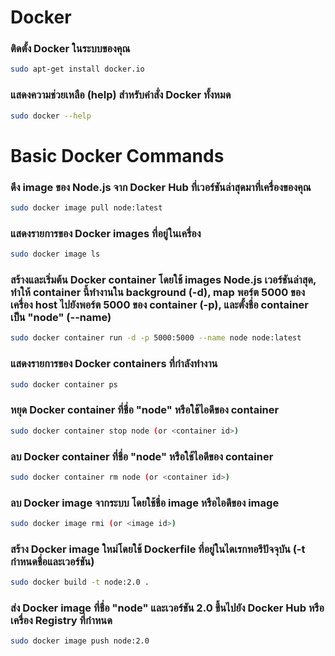 # Docker
  ### ติดตั้ง Docker ในระบบของคุณ
  ```sh
  sudo apt-get install docker.io
  ```
  ### แสดงความช่วยเหลือ (help) สำหรับคำสั่ง Docker ทั้งหมด
  ```sh
  sudo docker --help
  ```
# Basic Docker Commands
  ### ดึง image ของ Node.js จาก Docker Hub ที่เวอร์ชันล่าสุดมาที่เครื่องของคุณ
  ```sh
  sudo docker image pull node:latest
  ```
  ### แสดงรายการของ Docker images ที่อยู่ในเครื่อง
  ```sh
  sudo docker image ls
  ```
  ### สร้างและเริ่มต้น Docker container โดยใช้ images Node.js เวอร์ชันล่าสุด, ทำให้ container นี้ทำงานใน background (-d), map พอร์ต 5000 ของเครื่อง host ไปยังพอร์ต 5000 ของ container (-p), และตั้งชื่อ container เป็น "node" (--name)
  ```sh
  sudo docker container run -d -p 5000:5000 --name node node:latest
  ```
  ### แสดงรายการของ Docker containers ที่กำลังทำงาน
  ```sh
  sudo docker container ps
  ```
  ### หยุด Docker container ที่ชื่อ "node" หรือใช้ไอดีของ container
  ```sh
  sudo docker container stop node (or <container id>)
  ```
  ### ลบ Docker container ที่ชื่อ "node" หรือใช้ไอดีของ container
  ```sh
  sudo docker container rm node (or <container id>)
  ```
  ### ลบ Docker image จากระบบ โดยใช้ชื่อ image หรือไอดีของ image
  ```sh
  sudo docker image rmi (or <image id>)
  ```
  ### สร้าง Docker image ใหม่โดยใช้ Dockerfile ที่อยู่ในไดเรกทอรีปัจจุบัน (-t กำหนดชื่อและเวอร์ชัน)
  ```sh
  sudo docker build -t node:2.0 .
  ```
  ### ส่ง Docker image ที่ชื่อ "node" และเวอร์ชัน 2.0 ขึ้นไปยัง Docker Hub หรือเครื่อง Registry ที่กำหนด
  ```sh
  sudo docker image push node:2.0
  ```
  ### 
  ```sh
     
  ```
  ### 
  ```sh
     
  ```
  ### 
  ```sh
     
  ```
  ### 
  ```sh
     
  ```
  ### 
  ```sh
     
  ```
  ### 
  ```sh
     
  ```
  ### 
  ```sh
     
  ```

